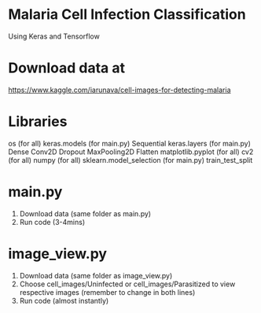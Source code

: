 # Malaria Cell Infection Classification
Using Keras and Tensorflow

# Download data at
https://www.kaggle.com/iarunava/cell-images-for-detecting-malaria

# Libraries
os (for all)
keras.models (for main.py)
  Sequential
keras.layers (for main.py)
  Dense
  Conv2D
  Dropout
  MaxPooling2D
  Flatten
matplotlib.pyplot (for all)
cv2 (for all)
numpy (for all)
sklearn.model_selection (for main.py)
  train_test_split

# main.py
1. Download data (same folder as main.py)
2. Run code (3-4mins)

# image_view.py
1. Download data (same folder as image_view.py)
2. Choose cell_images/Uninfected or cell_images/Parasitized to view respective images (remember to change in both lines)
3. Run code (almost instantly)
